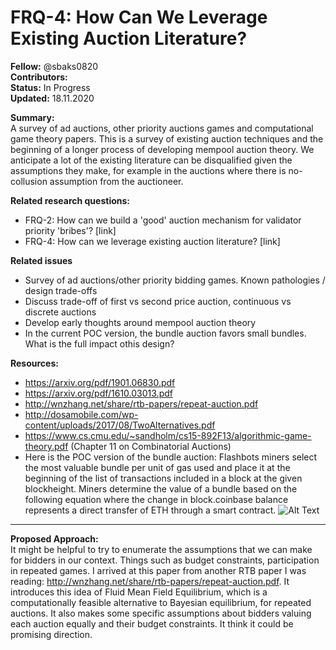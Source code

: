 # FRQ-4: How Can We Leverage Existing Auction Literature?

**Fellow:** @sbaks0820
</br> **Contributors:** 
</br> **Status:** In Progress
</br> **Updated:** 18.11.2020

**Summary:** 
</br> A survey of ad auctions, other priority auctions games and computational game theory papers.
This is a survey of existing auction techniques and the beginning of a longer process of developing mempool auction theory.
We anticipate a lot of the existing literature can be disqualified given the assumptions they make, for example in the auctions
where there is no-collusion assumption from the auctioneer.

**Related research questions:**
* FRQ-2: How can we build a 'good' auction mechanism for validator priority 'bribes'? [link]
* FRQ-4: How can we leverage existing auction literature? [link]

**Related issues**
* Survey of ad auctions/other priority bidding games. Known pathologies / design trade-offs
* Discuss trade-off of first vs second price auction, continuous vs discrete auctions
* Develop early thoughts around mempool auction theory
* In the current POC version, the bundle auction favors small bundles. What is the full impact othis design? 


**Resources:**
* https://arxiv.org/pdf/1901.06830.pdf
* https://arxiv.org/pdf/1610.03013.pdf
* http://wnzhang.net/share/rtb-papers/repeat-auction.pdf
* http://dosamobile.com/wp-content/uploads/2017/08/TwoAlternatives.pdf
* https://www.cs.cmu.edu/~sandholm/cs15-892F13/algorithmic-game-theory.pdf (Chapter 11 on Combinatorial Auctions)
* Here is the POC version of the bundle auction: Flashbots miners select the most valuable bundle per unit of gas used and place it at the beginning of the list of transactions included in a block at the given blockheight. Miners determine the value of a bundle based on the following equation where the change in block.coinbase balance represents a direct transfer of ETH through a smart contract.
![Alt Text](https://user-images.githubusercontent.com/15959632/99228128-7c883b00-27ec-11eb-8b95-3896b21e0b08.png)


-----
**Proposed Approach:**
</br> It might be helpful to try to enumerate the assumptions that we can make for bidders in our context. 
Things such as budget constraints, participation in repeated games. I arrived at this paper from another RTB paper I was reading: http://wnzhang.net/share/rtb-papers/repeat-auction.pdf. 
It introduces this idea of Fluid Mean Field Equilibrium, which is a computationally feasible alternative to Bayesian equilibrium, for repeated auctions. 
It also makes some specific assumptions about bidders valuing each auction equally and their budget constraints. It think it could be promising direction.
